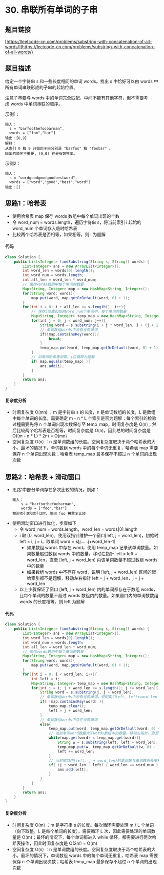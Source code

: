 # 30. 串联所有单词的子串

## 题目链接
[https://leetcode-cn.com/problems/substring-with-concatenation-of-all-words/](https://leetcode-cn.com/problems/substring-with-concatenation-of-all-words/)

## 题目描述
给定一个字符串 s 和一些长度相同的单词 words。找出 s 中恰好可以由 words 中所有单词串联形成的子串的起始位置。

注意子串要与 words 中的单词完全匹配，中间不能有其他字符，但不需要考虑 words 中单词串联的顺序。

示例1：
```
输入：
  s = "barfoothefoobarman",
  words = ["foo","bar"]
输出：[0,9]
解释：
从索引 0 和 9 开始的子串分别是 "barfoo" 和 "foobar" 。
输出的顺序不重要, [9,0] 也是有效答案。
```

示例2：
```
输入：
  s = "wordgoodgoodgoodbestword",
  words = ["word","good","best","word"]
输出：[]
```

## 思路1：哈希表
 - 使用哈希表 map 保存 words 数组中每个单词出现的个数
 - 令 word_num = words.length，遍历字符串 s，将当前索引 i 起始的 word_num 个单词存入临时哈希表
 - 比较两个哈希表是否相等，如果相等，则 i 为题解

#### 代码
```java
class Solution {
    public List<Integer> findSubstring(String s, String[] words) {
        List<Integer> ans = new ArrayList<Integer>();
        int word_len = words[0].length();
        int word_num = words.length;
        int all_len = word_len * word_num;
        // 保存words数组中每个单词的数量
        Map<String, Integer> map = new HashMap<String, Integer>();
        for(String word: words){
            map.put(word, map.getOrDefault(word, 0) + 1);
        }
        for(int i = 0; i + all_len <= s.length(); i++){
            // 保存i位置起始的word_num个单词中，每个单词的数量
            Map<String, Integer> temp_map = new HashMap<String, Integer>();
            for(int j = 0; j < word_num; j++){
                String word = s.substring(i + j * word_len, i + (j + 1) * word_len);
                // 单词数组words中没有当前单词
                if(!map.containsKey(word)){
                    break;
                }
                temp_map.put(word, temp_map.getOrDefault(word, 0) + 1);
            }
            // 如果两哈希表相等，i位置即为题解
            if( map.equals(temp_map) ){
                ans.add(i);
            }
        }
        return ans;
    }
}
```

#### 复杂度分析
 - 时间复杂度 O(mn) ：m 是字符串 s 的长度，n 是单词数组的长度，L 是数组中每个单词的长度。需要确定 m - n * L 个索引是否为题解；每个索引的检验过程需要先将 n 个单词出现次数保存至 temp_map，时间复杂度是 O(n)；然后比较两个哈希表是否相等，时间复杂度是 O(n)，因此总的时间复杂度是 O((m - n * L) * 2n) = O(mn)
 - 空间复杂度 O(n) ：n 是单词数组的长度。空间复杂度取决于两个哈希表的大小，最坏的情况下，单词数组 words 中的每个单词无重复，哈希表 map 需要保存 n 个单词出现次数；哈希表 temp_map 最多保存不超过 n 个单词的出现次数

## 思路2：哈希表 + 滑动窗口
 - 思路1中部分单词存在多次比较的情况，例如：
    ```
    输入：
        s = "barfoothefoobarman",
        words = ["foo","bar"]
    校验索引0和索引3时，单词 foo 被重复比较
    ```
 - 使用滑动窗口进行优化，步骤如下
   - 令 word_num = words.length，word_len = words[0].length
   - i 取 [0, word_len)，使用双指针维护一个窗口[left, j + word_len)，初始时left = i, j = i，取单词 word = s[j……j+word_len-1]
     - 如果数组 words 中存在 word，使用 temp_map 记录该单词数量。如果数量超过数组 words 中的数量，移动左指针 left = left + word_len，直至 [left, j + word_len) 内该单词数量不超过数组 words 中的数量
     - 如果数组 words 中不存在 word，说明 [left, j + word_len) 区间的起始索引都不是题解，移动左右指针 left = j + word_len，j = j + word_len
   - 以上步骤保证了窗口 [left, j + word_len) 内的单词都存在于数组 words，且每个单词的数量不超过 words 数组内的数量。如果窗口内的单词数数组 words 的长度相等，则 left 为题解

#### 代码
```java
class Solution {
    public List<Integer> findSubstring(String s, String[] words) {
        List<Integer> ans = new ArrayList<Integer>();
        int word_len = words[0].length();
        int word_num = words.length;
        int all_len = word_len * word_num;
        // 保存words数组中每个单词的数量
        Map<String, Integer> map = new HashMap<String, Integer>();
        for(String word: words){
            map.put(word, map.getOrDefault(word, 0) + 1);
        }
        for(int i = 0; i < word_len; i++){
            int left = i;
            Map<String, Integer> temp_map = new HashMap<String, Integer>();
            for(int j = i; j + word_len <= s.length(); j += word_len){
                String word = s.substring(j, j + word_len);
                // 单词数组words中没有当前单词，说明索引left, left+word_len …… j-word_len, j索引都不是题解
                if( !map.containsKey(word) ){
                    temp_map.clear();
                    left = j + word_len;
                }
                // 单词数组words中存在当前单词
                else{
                    temp_map.put(word, temp_map.getOrDefault(word, 0) + 1);
                    // 当前单词word数量大于words数组中的数量，移动左指针，直至[left, j + word_len)区间内的单词数量不超过words数组中的数量
                    while(map.get(word) < temp_map.get(word)){
                        String w = s.substring(left, left + word_len);
                        temp_map.put(w, temp_map.getOrDefault(w, 0) - 1);
                        left += word_len;
                    }
                    // 当前窗口内[left, j + word_len)的单词数与单词数组长度相等，索引left则为题解
                    if( (j + word_len - left) / word_len == word_num ){
                        ans.add(left);
                    }
                }
            }
        }
        return ans;
    }
}
```

#### 复杂度分析
 - 时间复杂度 O(m) ：m 是字符串 s 的长度。每次循环需要处理 m / L 个单词（向下取整，L 是每个单词的长度），需要循环 L 次，因此需要处理的单词数量是 O(m)；最坏的情况下，每个单词都进入 while 循环，都需要进行两次哈希表操作，因此时间复杂度是 O(2m) = O(m)
 - 空间复杂度 O(n) ：n 是单词数组的长度。空间复杂度取决于两个哈希表的大小，最坏的情况下，单词数组 words 中的每个单词无重复，哈希表 map 需要保存 n 个单词出现次数；哈希表 temp_map 最多保存不超过 n 个单词的出现次数
